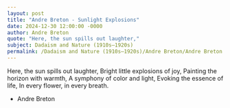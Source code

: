 ```yaml
---
layout: post
title: "Andre Breton - Sunlight Explosions"
date: 2024-12-30 12:00:00 -0000
author: Andre Breton
quote: "Here, the sun spills out laughter,"
subject: Dadaism and Nature (1910s–1920s)
permalink: /Dadaism and Nature (1910s–1920s)/Andre Breton/Andre Breton - Sunlight Explosions
---
```


Here, the sun spills out laughter,
Bright little explosions of joy,
Painting the horizon with warmth,
A symphony of color and light,
Evoking the essence of life,
In every flower, in every breath.

- Andre Breton
